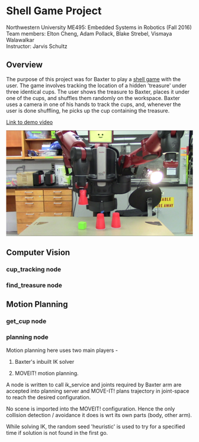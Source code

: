 # Shell Game Project #
Northwestern University ME495: Embedded Systems in Robotics (Fall 2016)
Team members: Elton Cheng, Adam Pollack, Blake Strebel, Vismaya Walawalkar  
Instructor: Jarvis Schultz

## Overview ##
The purpose of this project was for Baxter to play a [shell game](https://en.wikipedia.org/wiki/Shell_game) with the user. The game involves tracking the location of a hidden 'treasure' under three identical cups. The user shows the treasure to Baxter, places it under one of the cups, and shuffles them randomly on the workspace. Baxter uses a camera in one of his hands to track the cups, and, whenever the user is done shuffling, he picks up the cup containing the treasure.

[Link to demo video](https://youtu.be/6UPHq3FVivk)

![overview](https://github.com/BlakeStrebel/shell_game/blob/master/images/demo_image.png)

## Computer Vision ##

### cup_tracking node ###

### find_treasure node


## Motion Planning

### get_cup node ###

### planning node ###

Motion planning here uses two main players - 
1) Baxter's inbuilt IK solver

2) MOVEIT! motion planning.

A node is written to call ik_service and joints required by Baxter arm are accepted into planning server and MOVE-IT! plans trajectory in joint-space to reach the desired configuration.

No scene is imported into the MOVEIT! configuration. Hence the only collision detection / avoidance it does is wrt its own parts (body, other arm).

While solving IK, the random seed 'heuristic' is used to try for a specified time if solution is not found in the first go.
